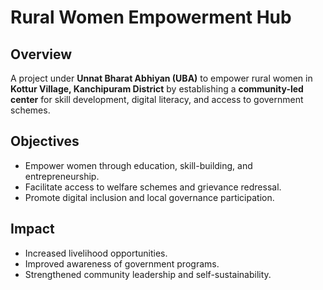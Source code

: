 # Rural Women Empowerment Hub

## Overview
A project under **Unnat Bharat Abhiyan (UBA)** to empower rural women in **Kottur Village, Kanchipuram District** by establishing a **community-led center** for skill development, digital literacy, and access to government schemes.

## Objectives
- Empower women through education, skill-building, and entrepreneurship.
- Facilitate access to welfare schemes and grievance redressal.
- Promote digital inclusion and local governance participation.

## Impact
- Increased livelihood opportunities.
- Improved awareness of government programs.
- Strengthened community leadership and self-sustainability.
